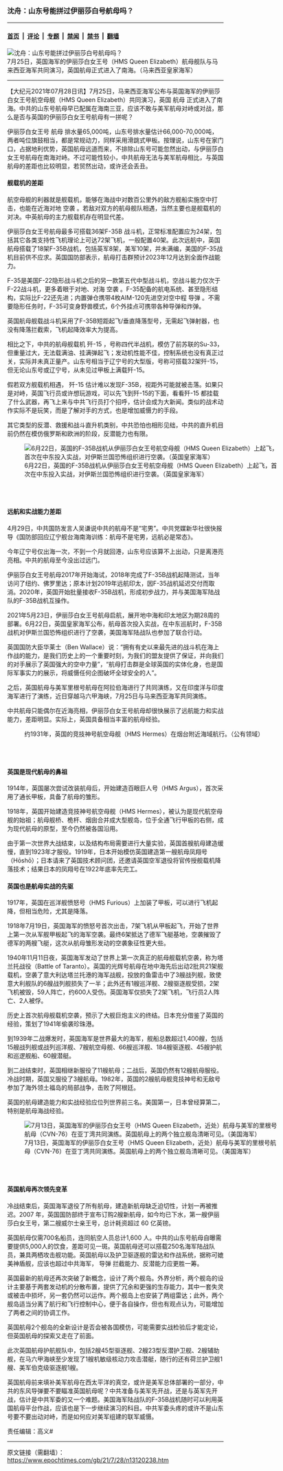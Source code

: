 ### 沈舟：山东号能拼过伊丽莎白号航母吗？

---

#### [首页](../../../..?n13120238) &nbsp;|&nbsp; [评论](../../../../../epoch-comment?n13120238) &nbsp;|&nbsp; [专题](../../../../../epoch-special?n13120238) &nbsp;|&nbsp; [禁闻](../../../../../epoch-news?n13120238) &nbsp;|&nbsp; [禁书](../../../../../books?n13120238) &nbsp;|&nbsp; [翻墙](https://github.com/gfw-breaker/nogfw/blob/master/README.md?n13120238)


<div><img alt="沈舟：山东号能拼过伊丽莎白号航母吗？" class="attachment-djy_600_400 size-djy_600_400 wp-post-image" src="https://i.epochtimes.com/assets/uploads/2021/07/id13120259-E7MCRm0VgAEmzYB-600x400.jpg"/>
<div class="caption">
 7月25日，英国海军的伊丽莎白女王号（HMS Queen Elizabeth）航母舰队与马来西亚海军共同演习，英国航母正式进入了南海。（马来西亚皇家海军）
</div></div><hr/><div class="post_content" id="artbody" itemprop="articleBody">
 <!-- article content begin -->
 <p>
  【大纪元2021年07月28日讯】7月25日，马来西亚海军公布与英国海军的伊丽莎白女王号航空母舰（HMS Queen Elizabeth）共同演习，英国
  <ok href="https://www.epochtimes.com/gb/tag/%E8%88%AA%E6%AF%8D.html">
   航母
  </ok>
  正式进入了南海。中共的山东号航母早已配属在海南三亚，应该不敢与美军航母对峙或对战，那么是否与英国的伊丽莎白女王号航母有一拼呢？
 </p>
 <p>
  伊丽莎白女王号
  <ok href="https://www.epochtimes.com/gb/tag/%E8%88%AA%E6%AF%8D.html">
   航母
  </ok>
  排水量65,000吨，山东号排水量估计66,000-70,000吨，两者吨位旗鼓相当，都是常规动力，同样采用滑跳式甲板。按理说，山东号在家门口，占据地利优势，英国航母远道而来，不排除山东号可能忽然出动，与伊丽莎白女王号航母在南海对峙。不过可能性较小，中共航母无法与美军航母相比，与英国航母的差距也比较明显，若贸然出动，或许还会丢丑。
 </p>
 <h4>
  <strong>
   舰载机的差距
  </strong>
 </h4>
 <p>
  航空母舰的利器就是舰载机，能够在海战中对数百公里外的敌方舰船实施空中打击，也能在近海对地
  <ok href="https://www.epochtimes.com/gb/tag/%E7%A9%BA%E8%A2%AD.html">
   空袭
  </ok>
  。若敌对双方的航母舰队相遇，当然主要也是舰载机的对决。中英航母的主力舰载机存在明显代差。
 </p>
 <p>
  伊丽莎白女王号航母最多可搭载36架F-35B 战斗机，正常标准配置应为24架，包括其它各类支持性飞机理论上可达72架飞机，一般配置40架。此次远航中，英国航母搭载了18架F-35B战机，包括英军8架，美军10架，并未满编，美国的F-35战机目前供不应求。英国国防部表示，航母打击群预计2023年12月达到全面作战能力。
 </p>
 <p>
  F-35是美国F-22隐形战斗机之后的另一款第五代中型战斗机，空战斗能力仅次于F-22战斗机，更多着眼于对地、对海
  <ok href="https://www.epochtimes.com/gb/tag/%E7%A9%BA%E8%A2%AD.html">
   空袭
  </ok>
  。F-35配备的航电系统、甚至隐形结构，实际比F-22还先进；内置弹仓携带4枚AIM-120先进空对空中程
  <ok href="https://www.epochtimes.com/gb/tag/%E5%AF%BC%E5%BC%B9.html">
   导弹
  </ok>
  。不需要隐形任务时，F-35可变身野兽模式，6个外挂点可携带各种导弹和炸弹。
 </p>
 <p>
  英国航母舰载战斗机采用了F-35B短距起飞/垂直降落型号，无需起飞弹射器，也没有降落拦截索，飞机起降效率大为提高。
 </p>
 <p>
  相比之下，中共的航母舰载机
  <ok href="https://www.epochtimes.com/gb/tag/%E6%AD%BC-15.html">
   歼-15
  </ok>
  ，号称四代半战机，模仿了前苏联的Su-33，但重量过大，无法载满油、挂满弹起飞；发动机性能不佳，控制系统也没有真正过关，实际并未真正量产。山东号相当于辽宁号的大型版，号称可搭载32架歼-15，但无论山东号或辽宁号，从未见过甲板上满载歼-15。
 </p>
 <p>
  假若双方舰载机相遇，
  <ok href="https://www.epochtimes.com/gb/tag/%E6%AD%BC-15.html">
   歼-15
  </ok>
  估计难以发现F-35B，视距外可能就被击落。如果只是对峙，英国飞行员或许想玩游戏，可以先飞到歼-15的下面，看看歼-15 都挂载了什么武器，再飞上来与中共飞行员打个招呼，估计会成为大新闻。类似的战术动作实际不是玩笑，而是了解对手的方式，也是增加威慑力的手段。
 </p>
 <p>
  其它类型的反潜、救援和战斗直升机类别，中共恐怕也相形见绌，中共的直升机目前仍然在模仿俄罗斯和欧洲的阶段，反潜能力也有限。
 </p>
 <figure aria-describedby="caption-attachment-13120263" class="wp-caption aligncenter" id="attachment_13120263" style="width: 600px">
  <ok href="https://i.epochtimes.com/assets/uploads/2021/07/id13120263-FLEET-20210618-AA0086-091.jpg" target="_blank">
   <img alt="6月22日，英国的F-35B战机从伊丽莎白女王号航空母舰（HMS Queen Elizabeth）上起飞，首次在中东投入实战，对伊斯兰国恐怖组织进行空袭。（英国皇家海军）" class="size-large wp-image-13120263" src="https://i.epochtimes.com/assets/uploads/2021/07/id13120263-FLEET-20210618-AA0086-091-600x400.jpg"/>
  </ok>
  <br/><figcaption class="wp-caption-text" id="caption-attachment-13120263">
   6月22日，英国的F-35B战机从伊丽莎白女王号航空母舰（HMS Queen Elizabeth）上起飞，首次在中东投入实战，对伊斯兰国恐怖组织进行空袭。（英国皇家海军）
  </figcaption><br/>
 </figure><br/>
 <h4>
  <strong>
   远航和实战能力差距
  </strong>
 </h4>
 <p>
  4月29日，中共国防发言人吴谦说中共的航母不是“宅男”。中共党媒新华社很快报导《国防部回应辽宁舰台海南海训练：航母不是宅男，远航必是常态》。
 </p>
 <p>
  今年辽宁号仅出海一次，不到一个月就回港，山东号应该算不上出动，只是离港亮亮相。中共的航母至今没出过远门。
 </p>
 <p>
  伊丽莎白女王号航母2017年开始海试，2018年完成了F-35B战机起降测试，当年访问了纽约、佛罗里达；原本计划2019年远航印太，因F-35战机延迟交付而取消。2020年，英国开始批量接收F-35B战机，形成初步战力，并与美国海军陆战队的F-35B战机互操作。
 </p>
 <p>
  2021年5月23日，伊丽莎白女王号航母启航，展开地中海和印太地区为期28周的部署。6月22日，英国皇家海军公布，航母首次投入实战，在中东巡航时，F-35B战机对伊斯兰国恐怖组织进行了空袭，美国海军陆战队也参加了联合行动。
 </p>
 <p>
  英国国防大臣华莱士（Ben Wallace）说：“拥有有史以来最先进的战斗机在海上作战的能力，是我们历史上的一个重要时刻，为我们的盟友提供了保证，并向我们的对手展示了英国强大的空中力量”，“航母打击群是全球英国的实体化身，也是国际军事实力的展示，将威慑任何企图破坏全球安全的人”。
 </p>
 <p>
  之后，英国航母与美军里根号航母在阿拉伯海进行了共同演练，又在印度洋与印度海军进行了演练，近日穿越马六甲海峡，7月25日与马来西亚海军共同演练。
 </p>
 <p>
  中共航母只能偶尔在近海亮相，伊丽莎白女王号航母却很快展示了远航能力和实战能力，差距明显。实际上，英国具备相当丰富的航母经验。
 </p>
 <figure aria-describedby="caption-attachment-13120266" class="wp-caption aligncenter" id="attachment_13120266" style="width: 600px">
  <ok href="https://i.epochtimes.com/assets/uploads/2021/07/id13120266-HMS_Hermes_95_off_Yantai_China_c1931.jpeg" target="_blank">
   <img alt="" class="size-large wp-image-13120266" src="https://i.epochtimes.com/assets/uploads/2021/07/id13120266-HMS_Hermes_95_off_Yantai_China_c1931-600x424.jpeg"/>
  </ok>
  <br/><figcaption class="wp-caption-text" id="caption-attachment-13120266">
   约1931年，英国的竞技神号航空母舰（HMS Hermes）在烟台附近海域航行。（公有领域）
  </figcaption><br/>
 </figure><br/>
 <h4>
  <strong>
   英国是现代航母的鼻祖
  </strong>
 </h4>
 <p>
  1914年，英国屡次尝试改装航母后，开始建造百眼巨人号（HMS Argus），首次采用了通长甲板，具备了航母的雏形。
 </p>
 <p>
  1918年，英国开始建造竞技神号航空母舰（HMS Hermes），被认为是现代航空母舰的始祖；航母舰桥、桅杆、烟囱合并成大型舰岛，位于全通飞行甲板的右侧，成为现代航母的原型，至今仍然被各国沿用。
 </p>
 <p>
  由于第一次世界大战结束，以及结构布局需要进行大量实验，英国首艘航母建造缓慢，直到1923年才服役。1919年，日本开始模仿英国建造第一艘航母凤翔号（Hōshō）；日本请来了英国技术顾问团，还邀请英国空军退役将官传授舰载机降落技术；结果日本的凤翔号在1922年底率先完工。
 </p>
 <h4>
  <strong>
   英国也是航母实战的先驱
  </strong>
 </h4>
 <p>
  1917年，英国在巡洋舰愤怒号（HMS Furious）上加装了甲板，可以进行飞机起降，但相当危险，尤其是降落。
 </p>
 <p>
  1918年7月19日，英国海军的愤怒号首次出击，7架飞机从甲板起飞，开始了世界上第一次从军舰甲板起飞的海军空袭。最终6架抵达了德军飞艇基地，空袭摧毁了德军的两艘飞艇，这次从航母雏形发动的空袭象征性更大些。
 </p>
 <p>
  1940年11月11日夜，英国海军发动了世界上第一次真正的航母舰载机空袭，称为塔兰托战役（Battle of Taranto）。英国的光辉号航母在地中海先后出动2批共21架舰载机，空袭了意大利达塔兰托港的海军战舰，投放的鱼雷击中了3艘战列舰，致使意大利舰队的6艘战列舰损失了一半；此外还有1艘巡洋舰、2艘驱逐舰受损，2架飞机被毁，59人阵亡，约600人受伤。英国海军仅损失了2架飞机，飞行员2人阵亡、2人被俘。
 </p>
 <p>
  历史上首次航母舰载机空袭，预示了大舰巨炮主义的终结。日本充分借鉴了英国的经验，策划了1941年偷袭珍珠港。
 </p>
 <p>
  到1939年二战爆发时，英国海军是世界最大的海军，舰船总数超过1,400艘，包括15艘战列舰或战列巡洋舰、7艘航空母舰、66艘巡洋舰、184艘驱逐舰、45艘护航和巡逻舰船、60艘潜艇。
 </p>
 <p>
  到二战结束时，英国相继新服役了11艘航母；二战后，英国仍然有12艘航母服役。冷战时期，英国又服役了3艘航母。1982年，英国的2艘航母舰竞技神号和无敌号参加了海外领土福岛的局部战争，击败了阿根廷。
 </p>
 <p>
  英国的航母建造能力和实战经验应位列世界前三名。美国第一，日本曾经算第二，特别是航母海战经验。
 </p>
 <figure aria-describedby="caption-attachment-13120268" class="wp-caption aligncenter" id="attachment_13120268" style="width: 600px">
  <ok href="https://i.epochtimes.com/assets/uploads/2021/07/id13120268-6729069.jpg" target="_blank">
   <img alt="7月13日，英国海军的伊丽莎白女王号（HMS Queen Elizabeth，近处）航母与美军的里根号航母（CVN-76）在亚丁湾共同演练。英国航母上的两个独立舰岛清晰可见。（美国海军）" class="size-large wp-image-13120268" src="https://i.epochtimes.com/assets/uploads/2021/07/id13120268-6729069-600x237.jpg"/>
  </ok>
  <br/><figcaption class="wp-caption-text" id="caption-attachment-13120268">
   7月13日，英国海军的伊丽莎白女王号（HMS Queen Elizabeth，近处）航母与美军的里根号航母（CVN-76）在亚丁湾共同演练。英国航母上的两个独立舰岛清晰可见。（美国海军）
  </figcaption><br/>
 </figure><br/>
 <h4>
  <strong>
   英国航母再次领先变革
  </strong>
 </h4>
 <p>
  冷战结束后，英国海军退役了所有航母，建造新航母缺乏迫切性，计划一再被推迟。2007 年，英国国防部终于宣布订购2艘新航母，如今均已下水，第一艘伊丽莎白女王号，第二艘威尔士亲王号，总计耗资超过 60 亿英镑。
 </p>
 <p>
  英国航母仅需700名船员，连同航空人员总计1,600 人。中共的山东号航母自曝需要提供5,000人的饮食，差距可见一斑。英国航母还可以搭载250名海军陆战队员，兼具两栖攻击舰功能。英国航母以及护卫驱逐舰的雷达和作战系统，据称可媲美神盾舰，应该也超过中共海军，
  <ok href="https://www.epochtimes.com/gb/tag/%E5%AF%BC%E5%BC%B9.html">
   导弹
  </ok>
  拦截能力、反潜能力应更胜一筹。
 </p>
 <p>
  英国最新的航母还再次突破了新概念，设计了两个舰岛。外界分析，两个舰岛的设计主要基于两套发动机的分散布置，提供了冗余和更强的生存能力，其中一套失灵或被击中损坏，另一套仍然可以运作。两个舰岛上也安装了两组雷达；此外，两个舰岛适当分离了航行和飞行控制中心，便于各自操作，但也有观点认为，可能增加了两者之间的协调工作。
 </p>
 <p>
  英国航母2个舰岛的全新设计是否会被各国模仿，可能需要实战检验后才能定论，但英国航母的探索又走在了前面。
 </p>
 <p>
  此次英国航母护航舰队中，包括2艘45型驱逐舰、2艘23型反潜护卫舰、2艘辅助舰，在马六甲海峡至少发现了1艘机敏级核动力攻击潜艇，随行的还有荷兰护卫舰1艘、美军伯克级驱逐舰1艘。
 </p>
 <p>
  英国航母前来填补美军航母在西太平洋的真空，或许是美军总体部署的一部分，中共的东风导弹要不要瞄准英国航母呢？中共准备与美军先开战，还是与英军先开战，估计是中共军委的又一个难题。美国海军陆战队的F-35B战机随时可以利用英国航母平台作战，应该也是下一步继续演习的科目。中共军委头疼的或许不是山东号要不要出动对峙，而是如何应对美军组建的联军威慑。
 </p>
 <p>
  责任编辑：高义#
 </p>
 <!-- article content end -->
 <div id="below_article_ad">
 </div>
</div>


---

原文链接（需翻墙）：https://www.epochtimes.com/gb/21/7/28/n13120238.htm